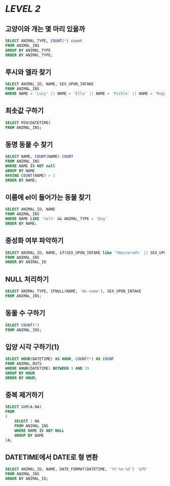 # ***LEVEL 2***



## 고양이와 개는 몇 마리 있을까

```sql
SELECT ANIMAL_TYPE, COUNT(*) count
FROM ANIMAL_INS 
GROUP BY ANIMAL_TYPE 
ORDER BY ANIMAL_TYPE;
```



## 루시와 엘라 찾기

```sql
SELECT ANIMAL_ID, NAME, SEX_UPON_INTAKE
FROM ANIMAL_INS
WHERE NAME = 'Lucy' || NAME = 'Ella' || NAME = 'Pickle' || NAME = 'Rogan' || NAME = 'Sabrina' || NAME = 'Mitty';
```



## 최솟값 구하기

```sql
SELECT MIN(DATETIME)
FROM ANIMAL_INS;
```



## 동명 동물 수 찾기

```sql
SELECT NAME, COUNT(NAME) COUNT
FROM ANIMAL_INS
WHERE NAME IS NOT null
GROUP BY NAME
HAVING COUNT(NAME) > 1
ORDER BY NAME;
```



## 이름에 el이 들어가는 동물 찾기

```sql
SELECT ANIMAL_ID, NAME
FROM ANIMAL_INS
WHERE NAME LIKE '%el%' && ANIMAL_TYPE = 'Dog'
ORDER BY NAME;
```



## 중성화 여부 파악하기

```sql
SELECT ANIMAL_ID, NAME, if(SEX_UPON_INTAKE like '%Neutered%' || SEX_UPON_INTAKE like '%Spayed%', 'O', 'X') '중성화' 
FROM ANIMAL_INS
ORDER BY ANIMAL_ID
```



## NULL 처리하기

```sql
SELECT ANIMAL_TYPE, IFNULL(NAME, 'No name'), SEX_UPON_INTAKE 
FROM ANIMAL_INS;
```



## 동물 수 구하기

```sql
SELECT COUNT(*)
FROM ANIMAL_INS;
```



## 입양 시각 구하기(1)

```sql
SELECT HOUR(DATETIME) AS HOUR, COUNT(*) AS COUNT
FROM ANIMAL_OUTS
WHERE HOUR(DATETIME) BETWEEN 9 AND 19
GROUP BY HOUR
ORDER BY HOUR;
```



## 중복 제거하기

```sql
SELECT SUM(A.NA)
FROM
(
    SELECT 1 NA
    FROM ANIMAL_INS
    WHERE NAME IS NOT NULL
    GROUP BY NAME
)A;
```



## DATETIME에서 DATE로 형 변환

```sql
SELECT ANIMAL_ID, NAME, DATE_FORMAT(DATETIME, '%Y-%m-%d') '날짜'
FROM ANIMAL_INS
ORDER BY ANIMAL_ID;
```

